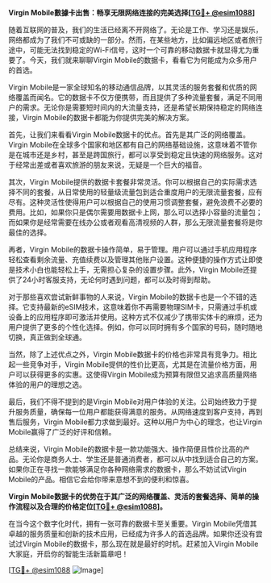 **Virgin Mobile數據卡出售：畅享无限网络连接的完美选择[[TG💪+ @esim1088](https://t.me/s/esim1088)]**

随着互联网的普及，我们的生活已经离不开网络了。无论是工作、学习还是娱乐，网络都成为了我们不可或缺的一部分。然而，在某些地方，比如偏远地区或者旅行途中，可能无法找到稳定的Wi-Fi信号，这时一个可靠的移动数据卡就显得尤为重要了。今天，我们就来聊聊Virgin Mobile的数据卡，看看它为何能成为众多用户的首选。

Virgin Mobile是一家全球知名的移动通信品牌，以其灵活的服务套餐和优质的网络覆盖而闻名。它的数据卡不仅方便携带，而且提供了多种流量套餐，满足不同用户的需求。无论你是需要短时间内的大流量支持，还是希望长期保持稳定的网络连接，Virgin Mobile的数据卡都能为你提供完美的解决方案。

首先，让我们来看看Virgin Mobile数据卡的优点。首先是其广泛的网络覆盖。Virgin Mobile在全球多个国家和地区都有自己的网络基础设施，这意味着不管你是在城市还是乡村，甚至是跨国旅行，都可以享受到稳定且快速的网络服务。这对于经常出差或者喜欢旅游的朋友来说，无疑是一个巨大的福音。

其次，Virgin Mobile提供的数据卡套餐非常灵活。你可以根据自己的实际需求选择不同的套餐，从日常使用的轻量级流量包到适合重度用户的无限流量套餐，应有尽有。这种灵活性使得用户可以根据自己的使用习惯调整套餐，避免浪费不必要的费用。比如，如果你只是偶尔需要用数据卡上网，那么可以选择小容量的流量包；而如果你是经常需要在线办公或者观看高清视频的人群，那么无限流量套餐将是你最佳的选择。

再者，Virgin Mobile的数据卡操作简单，易于管理。用户可以通过手机应用程序轻松查看剩余流量、充值续费以及管理其他账户设置。这种便捷的操作方式让即使是技术小白也能轻松上手，无需担心复杂的设置步骤。此外，Virgin Mobile还提供了24小时客服支持，无论何时遇到问题，都可以及时得到帮助。

对于那些喜欢尝试新鲜事物的人来说，Virgin Mobile的数据卡也是一个不错的选择。它支持最新的eSIM技术，这意味着你不再需要物理SIM卡，只需通过手机或设备上的应用程序即可激活并使用。这种方式不仅减少了携带实体卡的麻烦，还为用户提供了更多的个性化选择。例如，你可以同时拥有多个国家的号码，随时随地切换，真正做到全球通。

当然，除了上述优点之外，Virgin Mobile数据卡的价格也非常具有竞争力。相比起一些竞争对手，Virgin Mobile提供的性价比更高，尤其是在流量价格方面，用户可以获得更多的实惠。这使得Virgin Mobile成为预算有限但又追求高质量网络体验的用户的理想之选。

最后，我们不得不提到的是Virgin Mobile对用户体验的关注。公司始终致力于提升服务质量，确保每一位用户都能获得满意的服务。从网络速度到客户支持，再到售后服务，Virgin Mobile都力求做到最好。这种以用户为中心的理念，也让Virgin Mobile赢得了广泛的好评和信赖。

总结来说，Virgin Mobile的数据卡是一款功能强大、操作简便且性价比高的产品。无论你是商务人士、学生还是普通消费者，都可以从中找到适合自己的方案。如果你正在寻找一款能够满足你各种网络需求的数据卡，那么不妨试试Virgin Mobile的产品。相信它会给你带来意想不到的便利和惊喜。

**Virgin Mobile数据卡的优势在于其广泛的网络覆盖、灵活的套餐选择、简单的操作流程以及合理的价格定位[[TG💪+ @esim1088](https://t.me/s/esim1088)]。**

在当今这个数字化时代，拥有一张可靠的数据卡至关重要。Virgin Mobile凭借其卓越的服务质量和创新的技术应用，已经成为许多人的首选品牌。如果你还没有尝试过Virgin Mobile的数据卡，那么现在就是最好的时机。赶紧加入Virgin Mobile大家庭，开启你的智能生活新篇章吧！

[[TG💪+ @esim1088](https://t.me/s/esim1088) ![Image](https://i.postimg.cc/4NQfJmqS/Snipaste-2025-05-13-00-14-12.png)]